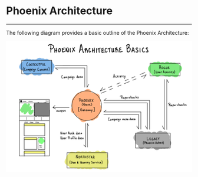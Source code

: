 # Phoenix Architecture
***

The following diagram provides a basic outline of the Phoenix Architecture:

![Phoenix Basic Architecture](_assets/phoenix_basic_architecture.png)
